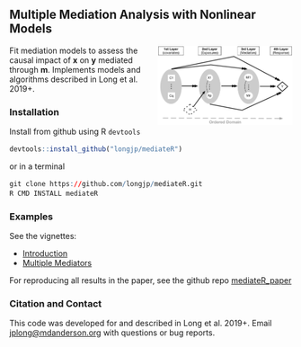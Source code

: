 ## Multiple Mediation Analysis with Nonlinear Models

<img src="man/figs/Figure1.pdf" align="right" width="240" />


Fit mediation models to assess the causal impact of **x** on **y** mediated through **m**. Implements models and algorithms described in Long et al. 2019+.

### Installation

Install from github using R `devtools`

``` r
devtools::install_github("longjp/mediateR")
```

or in a terminal

``` r
git clone https://github.com/longjp/mediateR.git
R CMD INSTALL mediateR
```

### Examples

See the vignettes:

* [Introduction](https://longjp.github.io/mediateR/intro.html)
* [Multiple Mediators](https://longjp.github.io/mediateR/multiple_mediators.html)

For reproducing all results in the paper, see the github repo [mediateR_paper](https://github.com/longjp/mediateR_paper)

### Citation and Contact

This code was developed for and described in Long et al. 2019+. Email jplong@mdanderson.org with questions or bug reports.
